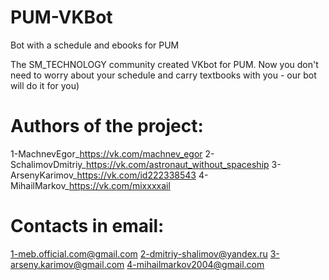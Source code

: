 # PUM-VKBot
Bot with a schedule and ebooks for PUM

The SM_TECHNOLOGY community created VKbot for PUM. 
Now you don't need to worry about your schedule and carry textbooks with you - our bot will do it for you)

# Authors of the project:
1-MachnevEgor_https://vk.com/machnev_egor
2-SchalimovDmitriy_https://vk.com/astronaut_without_spaceship
3-ArsenyKarimov_https://vk.com/id222338543
4-MihailMarkov_https://vk.com/mixxxxail
# Contacts in email:
1-meb.official.com@gmail.com
2-dmitriy-shalimov@yandex.ru
3-arseny.karimov@gmail.com
4-mihailmarkov2004@gmail.com
